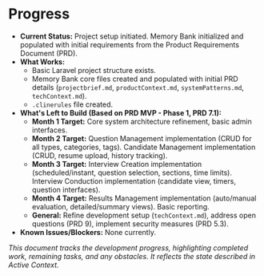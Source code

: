# Progress

*   **Current Status:** Project setup initiated. Memory Bank initialized and populated with initial requirements from the Product Requirements Document (PRD).
*   **What Works:**
    *   Basic Laravel project structure exists.
    *   Memory Bank core files created and populated with initial PRD details (`projectbrief.md`, `productContext.md`, `systemPatterns.md`, `techContext.md`).
    *   `.clinerules` file created.
*   **What's Left to Build (Based on PRD MVP - Phase 1, PRD 7.1):**
    *   **Month 1 Target:** Core system architecture refinement, basic admin interfaces.
    *   **Month 2 Target:** Question Management implementation (CRUD for all types, categories, tags). Candidate Management implementation (CRUD, resume upload, history tracking).
    *   **Month 3 Target:** Interview Creation implementation (scheduled/instant, question selection, sections, time limits). Interview Conduction implementation (candidate view, timers, question interfaces).
    *   **Month 4 Target:** Results Management implementation (auto/manual evaluation, detailed/summary views). Basic reporting.
    *   **General:** Refine development setup (`techContext.md`), address open questions (PRD 9), implement security measures (PRD 5.3).
*   **Known Issues/Blockers:** None currently.

*This document tracks the development progress, highlighting completed work, remaining tasks, and any obstacles. It reflects the state described in Active Context.*
